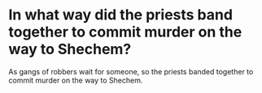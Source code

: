 # In what way did the priests band together to commit murder on the way to Shechem?

As gangs of robbers wait for someone, so the priests banded together to commit murder on the way to Shechem.
